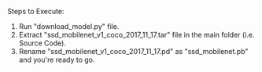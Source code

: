 Steps to Execute:

1.	Run "download_model.py" file.
2.	Extract "ssd_mobilenet_v1_coco_2017_11_17.tar" file in the main folder (i.e. Source Code).
3.	Rename "ssd_mobilenet_v1_coco_2017_11_17.pd" as "ssd_mobilenet.pb" and you're ready to go.